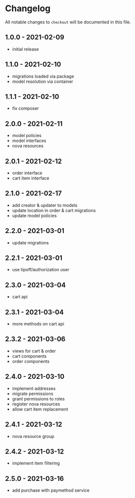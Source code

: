 # Changelog

All notable changes to `checkout` will be documented in this file.

## 1.0.0 - 2021-02-09

- initial release

## 1.1.0 - 2021-02-10

- migrations loaded via package
- model resolution via container

## 1.1.1 - 2021-02-10

- fix composer

## 2.0.0 - 2021-02-11

- model policies
- model interfaces
- nova resources

## 2.0.1 - 2021-02-12

- order interface
- cart item interface

## 2.1.0 - 2021-02-17

- add creator & updater to models
- update location in order & cart migrations
- update model policies

## 2.2.0 - 2021-03-01

- update migrations

## 2.2.1 - 2021-03-01

- use tipoff/authorization user

## 2.3.0 - 2021-03-04

- cart api

## 2.3.1 - 2021-03-04

- more methods on cart api

## 2.3.2 - 2021-03-06

- views for cart & order
- cart components
- order components

## 2.4.0 - 2021-03-10

- implement addresses
- migrate permissions
- grant permissions to roles
- register nova resources
- allow cart item replacement

## 2.4.1 - 2021-03-12

- nova resource group

## 2.4.2 - 2021-03-12

- implement item filtering

## 2.5.0 - 2021-03-16

- add purchase with paymethod service
